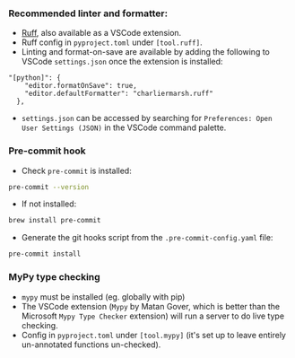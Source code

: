 ### Recommended linter and formatter:

- [Ruff](https://github.com/astral-sh/ruff), also available as a VSCode
  extension.
- Ruff config in `pyproject.toml` under `[tool.ruff]`.
- Linting and format-on-save are available by adding the following to VSCode
  `settings.json` once the extension is installed:

```
"[python]": {
    "editor.formatOnSave": true,
    "editor.defaultFormatter": "charliermarsh.ruff"
  },
```

- `settings.json` can be accessed by searching for
  `Preferences: Open User Settings (JSON)` in the VSCode command palette.

### Pre-commit hook

- Check `pre-commit` is installed:

```bash
pre-commit --version
```

- If not installed:

```bash
brew install pre-commit
```

- Generate the git hooks script from the `.pre-commit-config.yaml` file:

```bash
pre-commit install
```

### MyPy type checking

- `mypy` must be installed (eg. globally with pip)
- The VSCode extension (`Mypy` by Matan Gover, which is better than the
  Microsoft `Mypy Type Checker` extension) will run a server to do live type
  checking.
- Config in `pyproject.toml` under `[tool.mypy]` (it's set up to leave entirely
  un-annotated functions un-checked).
